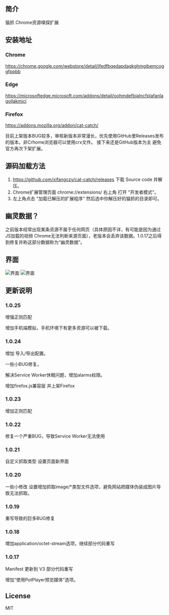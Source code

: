 ## 简介
猫抓 Chrome资源嗅探扩展

## 安装地址
### Chrome
https://chrome.google.com/webstore/detail/jfedfbgedapdagkghmgibemcoggfppbb
### Edge
https://microsoftedge.microsoft.com/addons/detail/oohmdefbjalncfplafanlagojlakmjci
### Firefox
https://addons.mozilla.org/addon/cat-catch/

目前上架版本BUG较多，审核新版本非常漫长，优先使用GitHub里Releases发布的版本。非Crhome浏览器可以使用crx文件。
接下来还是GitHub版本为主 避免官方再次下架扩展。

## 源码加载方法
1. https://github.com/xifangczy/cat-catch/releases 下载 Source code 并解压。
2. Chrome扩展管理页面 chrome://extensions/ 右上角 打开 "开发者模式"。
3. 左上角点击 "加载已解压的扩展程序" 然后选中你解压好的猫抓的目录即可。

## 幽灵数据？
之前版本经常出现某条资源不属于任何网页（具体原因不详，有可能是因为通过JS加载的视频 Chrome无法判断来源页面），老版本会丢弃该数据。1.0.17之后得到修复并称这部分数据称为“幽灵数据”。

## 界面
![界面](https://raw.githubusercontent.com/xifangczy/cat-catch/master/README/a.png)
![界面](https://raw.githubusercontent.com/xifangczy/cat-catch/master/README/b.png)

## 更新说明
### 1.0.25
增强正则匹配

增加手机端模拟，手机环境下有更多资源可以被下载。
### 1.0.24
增加 导入/导出配置。

一些小BUG修复。

解决Service Worker休眠问题，增加alarms权限。

增加firefox.js兼容层 并上架Firefox
### 1.0.23
增加正则匹配
### 1.0.22
修复一个严重BUG，导致Service Worker无法使用
### 1.0.21
自定义抓取类型
设置页面新界面
### 1.0.20
一些小修改 设置增加抓取image/*类型文件选项，避免网站把媒体伪装成图片导致无法抓取。
### 1.0.19
重写导致的巨多BUG修复
### 1.0.18
增加application/octet-stream选项，继续部分代码重写
### 1.0.17
Manifest 更新到 V3 部分代码重写

增加“使用PotPlayer预览媒体”选项。

## License
MIT
